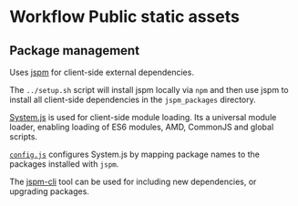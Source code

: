 # Workflow Public static assets


## Package management
Uses [jspm](http://jspm.io) for client-side external dependencies.

The `../setup.sh` script will install jspm locally via `npm` and then use
jspm to install all client-side dependencies in the `jspm_packages` directory.

[System.js](https://github.com/systemjs/systemjs) is used for client-side
module loading. Its a universal module loader, enabling loading of ES6 modules,
AMD, CommonJS and global scripts.

[`config.js`](config.js) configures System.js by mapping package names to the
packages installed with `jspm`.

The [jspm-cli](https://github.com/jspm/jspm-cli) tool can be used for
including new dependencies, or upgrading packages.
